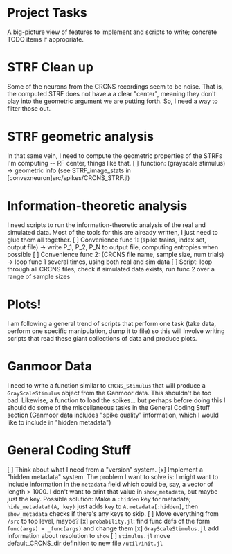 # Project Tasks
A big-picture view of features to implement and scripts to write; concrete TODO items if appropriate.

# STRF Clean up

Some of the neurons from the CRCNS recordings seem to be noise. That is, the
computed STRF does not have a a clear "center", meaning they don't play into the
geometric argument we are putting forth. So, I need a way to filter those out.

# STRF geometric analysis

In that same vein, I need to compute the geometric properties of the STRFs I'm
computing -- RF center, things like that.
[ ] function: (grayscale stimulus) -> geometric info (see STRF_image_stats in [convexneuron]src/spikes/CRCNS_STRF.jl)

# Information-theoretic analysis

I need scripts to run the information-theoretic analysis of the real and
simulated data. Most of the tools for this are already written, I just need to
glue them all together.
[ ] Convenience func 1: (spike trains, index set, output file) -> write P_1, P_2, P_N to output file, computing entropies when possible
[ ] Convenience func 2: (CRCNS file name, sample size, num trials) -> loop func 1 several times, using both real and sim data
[ ] Script: loop through all CRCNS files; check if simulated data exists; run func 2 over a range of sample sizes

# Plots!

I am following a general trend of scripts that perform one task (take data,
perform one specific manipulation, dump it to file) so this will involve writing
scripts that read these giant collections of data and produce plots.

# Ganmoor Data

I need to write a function similar to `CRCNS_Stimulus` that will produce a
`GrayScaleStimulus` object from the Ganmoor data. This shouldn't be too bad.
Likewise, a function to load the spikes... but perhaps before doing this I
should do some of the miscellaneous tasks in the General Coding Stuff section
(Ganmoor data includes "spike quality" information, which I would like to
include in "hidden metadata")

# General Coding Stuff

[ ] Think about what I need from a "version" system.
[x] Implement a "hidden metadata" system. The problem I want to solve is: I might want to include information in the `metadata` field which could be, say, a vector of length > 1000. I don't want to print that value in `show_metadata`, but maybe just the key.
    Possible solution: Make a `:hidden` key for metadata; `hide_metadata!(A, key)` just adds `key` to `A.metadata[:hidden]`, then `show_metadata` checks if there's any keys to skip.
[ ] Move everything from `/src` to top level, maybe?
[x] `probability.jl`: find func defs of the form `func(args) = _func(args)` and change them
[x] `GrayScaleStimulus.jl` add information about resolution to `show`
[ ] `stimulus.jl` move default_CRCNS_dir definition to new file `/util/init.jl`
